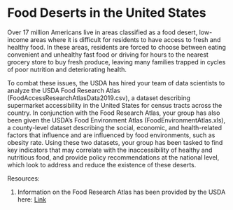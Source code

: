 # Food Deserts in the United States

Over 17 million Americans live in areas classified as a food desert, low-income areas where it is difficult for residents to have access to fresh and healthy food. In these areas, residents are forced to choose between eating convenient and unhealthy fast food or driving for hours to the nearest grocery store to buy fresh produce, leaving many families trapped in cycles of poor nutrition and deteriorating health. 

To combat these issues, the USDA has hired your team of data scientists to analyze the USDA Food Research Atlas (FoodAccessResearchAtlasData2019.csv), a dataset describing supermarket accessibility in the United States for census tracts across the country. In conjunction with the Food Research Atlas, your group has also been given the USDA’s Food Environment Atlas (FoodEnvironmentAtlas.xls), a county-level dataset describing the social, economic, and health-related factors that influence and are influenced by food environments, such as obesity rate. Using these two datasets, your group has been tasked to find key indicators that may correlate with the inaccessibility of healthy and nutritious food, and provide policy recommendations at the national level, which look to address and reduce the existence of these deserts.

Resources:
1. Information on the Food Research Atlas has been provided by the USDA here: [Link](https://www.ers.usda.gov/data-products/food-access-research-atlas/documentation/)

